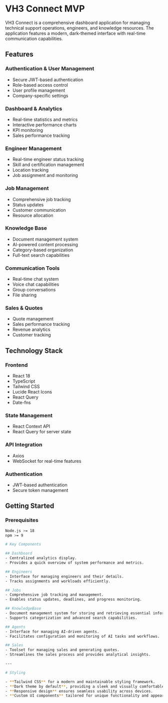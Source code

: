 # VH3 Connect MVP

VH3 Connect is a comprehensive dashboard application for managing technical support operations, engineers, and knowledge resources. The application features a modern, dark-themed interface with real-time communication capabilities.

## Features

### Authentication & User Management
- Secure JWT-based authentication
- Role-based access control
- User profile management
- Company-specific settings

### Dashboard & Analytics
- Real-time statistics and metrics
- Interactive performance charts
- KPI monitoring
- Sales performance tracking

### Engineer Management
- Real-time engineer status tracking
- Skill and certification management
- Location tracking
- Job assignment and monitoring

### Job Management
- Comprehensive job tracking
- Status updates
- Customer communication
- Resource allocation

### Knowledge Base
- Document management system
- AI-powered content processing
- Category-based organization
- Full-text search capabilities

### Communication Tools
- Real-time chat system
- Voice chat capabilities
- Group conversations
- File sharing

### Sales & Quotes
- Quote management
- Sales performance tracking
- Revenue analytics
- Customer tracking

## Technology Stack

### Frontend
- React 18
- TypeScript
- Tailwind CSS
- Lucide React Icons
- React Query
- Date-fns

### State Management
- React Context API
- React Query for server state

### API Integration
- Axios
- WebSocket for real-time features

### Authentication
- JWT-based authentication
- Secure token management

## Getting Started

### Prerequisites
```bash
Node.js >= 18
npm >= 9

# Key Components

## Dashboard
- Centralized analytics display.
- Provides a quick overview of system performance and metrics.

## Engineers
- Interface for managing engineers and their details.
- Tracks assignments and workloads efficiently.

## Jobs
- Comprehensive job tracking and management.
- Enables status updates, deadlines, and progress monitoring.

## KnowledgeBase
- Document management system for storing and retrieving essential information.
- Supports categorization and advanced search capabilities.

## Agents
- Interface for managing AI-driven agents.
- Facilitates configuration and monitoring of AI tasks and workflows.

## Sales
- Toolset for managing sales and generating quotes.
- Streamlines the sales process and provides analytical insights.

---

# Styling

- **Tailwind CSS** for a modern and maintainable styling framework.
- **Dark theme by default**, providing a sleek and visually comfortable interface.
- **Responsive design** ensures seamless usability across devices.
- **Custom UI components** tailored for unique functionality and appearance.

